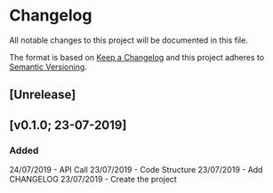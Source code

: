 # Changelog

All notable changes to this project will be documented in this file.

The format is based on [Keep a Changelog](http://keepachangelog.com/en/1.0.0/)
and this project adheres to [Semantic Versioning](http://semver.org/spec/v2.0.0.html).

## [Unrelease]

## [v0.1.0; 23-07-2019]

### Added
24/07/2019 - API Call
23/07/2019 - Code Structure
23/07/2019 - Add CHANGELOG
23/07/2019 - Create the project
